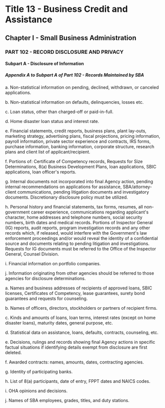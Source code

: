 
# Title 13 - Business Credit and Assistance
## Chapter I - Small Business Administration
### PART 102 - RECORD DISCLOSURE AND PRIVACY
#### Subpart A - Disclosure of Information
##### Appendix A to Subpart A of Part 102 - Records Maintained by SBA

a. Non-statistical information on pending, declined, withdrawn, or canceled applications.

b. Non-statistical information on defaults, delinquencies, losses etc.

c. Loan status, other than charged-off or paid-in-full.

d. Home disaster loan status and interest rate.

e. Financial statements, credit reports, business plans, plant lay-outs, marketing strategy, advertising plans, fiscal projections, pricing information, payroll information, private sector experience and contracts, IRS forms, purchase information, banking information, corporate structure, research plans and client list of applicant/recipient.

f. Portions of: Certificate of Competency records, Requests for Size Determinations, 8(a) Business Development Plans, loan applications, SBIC applications, loan officer's reports.

g. Internal documents not incorporated into final Agency action, pending internal recommendations on applications for assistance, SBA/attorney-client communications, pending litigation documents and investigatory documents. Discretionary disclosure policy must be utilized.

h. Personal history and financial statements, tax forms, resumes, all non-government career experience, communications regarding applicant's character, home addresses and telephone numbers, social security numbers, birth dates and medical records. Portions of Inspector General (IG) reports, audit reports, program investigation records and any other records which, if released, would interfere with the Government's law enforcement proceedings and/or would reveal the identity of a confidential source and documents relating to pending litigation and investigations. Requests for IG documents must be referred to the Office of the Inspector General, Counsel Division.

i. Financial information on portfolio companies.

j. Information originating from other agencies should be referred to those agencies for disclosure determinations.

a. Names and business addresses of recipients of approved loans, SBIC licenses, Certificates of Competency, lease guarantees, surety bond guarantees and requests for counseling.

b. Names of officers, directors, stockholders or partners of recipient firms.

c. Kinds and amounts of loans, loan terms, interest rates (except on home disaster loans), maturity dates, general purpose, etc.

d. Statistical data on assistance, loans, defaults, contracts, counseling, etc.

e. Decisions, rulings and records showing final Agency actions in specific factual situations if identifying details exempt from disclosure are first deleted.

f. Awarded contracts: names, amounts, dates, contracting agencies.

g. Identity of participating banks.

h. List of 8(a) participants, date of entry, FPPT dates and NAICS codes.

i. OHA opinions and decisions.

j. Names of SBA employees, grades, titles, and duty stations.
